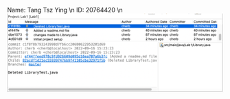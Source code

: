 Name: Tang Tsz Ying \n
ID: 20764420 \n
![ScreenShot](https://github.com/tytangad/comp3111-lab1-2021f/blob/master/image.png?raw=true)
